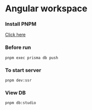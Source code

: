 # Angular workspace
### Install PNPM 

[Click here](https://pnpm.io/installation)

### Before run
```
pnpm exec prisma db push
```
### To start server
```
pnpm dev:ssr
```
### View DB
```
pnpm db:studio
```